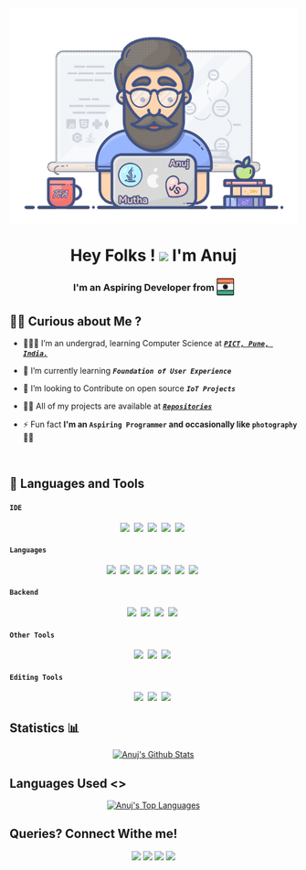 <img src="assets/coder.gif" align="center">

<h1 align="center">Hey Folks ! <img src="https://raw.githubusercontent.com/MartinHeinz/MartinHeinz/master/wave.gif" width="30px"> I'm Anuj</h1>
<h3 align="center">I'm an Aspiring Developer from <sub><sub><img src="assets/india_flag.png" width="30px"></sub></sub></h3>

## 🙋‍♂️ Curious about Me ? 
- 👨🏻‍🎓 I’m an undergrad, learning Computer Science at **_[`PICT, Pune, India.`](https://pict.edu/about_us/)_** 

- 🔭 I’m currently learning **_`Foundation of User Experience`_**

- 👯 I’m looking to Contribute on open source **_`IoT Projects`_**

- 👨‍💻 All of my projects are available at **_[`Repositories`](https://github.com/AnujMutha?tab=repositories)_**

- ⚡ Fun fact **I'm an `Aspiring Programmer` and occasionally like `photography` 🎥📸**
<br/>

## 🚀 Languages and Tools

#### `IDE`
<div align="center" >
  <img src="https://img.icons8.com/color/48/000000/jetbrains.svg"/>&nbsp;
  <img src="https://img.icons8.com/color/48/000000/atom-editor.svg"/>&nbsp;
  <img src="https://img.icons8.com/fluency/48/000000/sublime-text.svg"/>&nbsp;
  <img src="https://img.icons8.com/color/48/000000/visual-studio-code-2019.svg"/>&nbsp;
  <img src="https://img.icons8.com/color/48/000000/android-studio--v3.svg"/>&nbsp;
</div>

#### `Languages`
<div align="center" >
<img src="https://img.icons8.com/color/48/000000/java.svg"/>&nbsp;
<img src="https://img.icons8.com/color/48/000000/python.svg"/>&nbsp;
<img src="https://img.icons8.com/color/48/000000/javascript--v2.svg"/>&nbsp;
<img src="https://img.icons8.com/officexs/48/000000/php-logo.svg"/>&nbsp;
<img src="https://img.icons8.com/color/48/000000/html-5--v1.svg"/>&nbsp;
<img src="https://img.icons8.com/color/48/000000/c-programming.svg"/>&nbsp;
<img src="https://img.icons8.com/color/48/000000/c-plus-plus-logo.svg"/>&nbsp;
</div>

#### `Backend`
<div align="center" >
<img src="https://img.icons8.com/color/48/000000/firebase.svg"/>&nbsp;
<img src="https://img.icons8.com/color/48/000000/oracle-logo.svg"/>&nbsp;
<img src="https://img.icons8.com/color/48/000000/mongodb.svg"/>&nbsp;
<img src="https://img.icons8.com/color/48/000000/mysql-logo.svg"/>&nbsp;
</div>

#### `Other Tools`
<div align="center" >
<img src="https://img.icons8.com/ios-glyphs/48/000000/github.svg"/>&nbsp;
<img src="https://img.icons8.com/color/48/000000/git.svg"/>&nbsp;
<img src="https://img.icons8.com/fluency/48/000000/arduino.svg"/>&nbsp;
</div>

#### `Editing Tools`
<div align="center" >
<img src="https://img.icons8.com/fluency/48/000000/adobe-photoshop.svg"/>&nbsp;
<img src="https://img.icons8.com/color/48/000000/adobe-after-effects--v1.svg"/>&nbsp;
<img src="https://img.icons8.com/color/48/000000/adobe-lightroom--v1.svg"/>&nbsp;
</div>

<h2 align="start">Statistics 📊</h2>
<p align="center">
    <a href="https://github.com/AnujMutha"><img alt="Anuj's Github Stats" src="https://github-readme-stats.vercel.app/api?username=AnujMutha&bg_color=30,642B73,C6426E&title_color=fff&text_color=fff&show_icons=true&icon_color=fff&border_radius=20&border_color=fff&include_all_commits=true&line_height=25&custom_title=Anuj%20Mutha%27s%20Github%20Stats" /></a> 
</p>
<h2 align="start">Languages Used <></h2>
<p align="center">
        <a href="https://github.com/AnujMutha"><img alt="Anuj's Top Languages" src="https://github-readme-stats.vercel.app/api/top-langs/?username=AnujMutha&layout=compact&langs_count=10&bg_color=30,4776E6,8E54E9&text_color=fff&title_color=fff&border_radius=20&card_width=445" /></a>
</p>

<h2 align="start">Queries? Connect Withe me!</h2>
<p align="center">
    <a hred=""><img src="https://img.icons8.com/stickers/48/000000/linkedin.svg"/></a>
    <a hred=""><img src="https://img.icons8.com/stickers/48/000000/facebook-new--v1.svg"/></a>
    <a hred=""><img src="https://img.icons8.com/stickers/48/000000/instagram-new--v2.svg"/></a>
    <a hred=""><img src="https://img.icons8.com/stickers/48/000000/twitter.svg"/></a>

</p>
